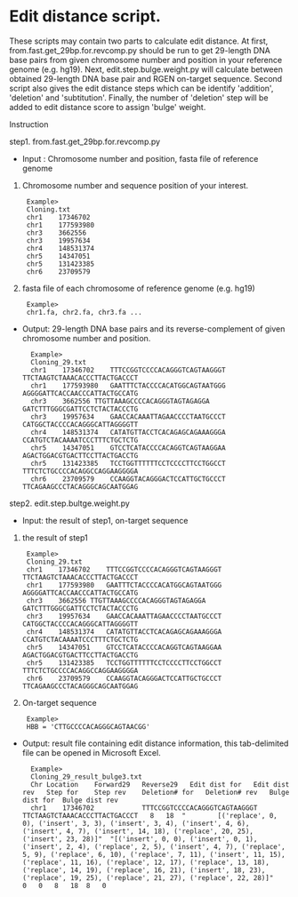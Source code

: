 # Edit distance script.

These scripts may contain two parts to calculate edit distance. At first, from.fast.get_29bp.for.revcomp.py should be run to get 29-length DNA base pairs from given chromosome number and position in your reference genome (e.g. hg19). Next, edit.step.bulge.weight.py will calculate between obtained 29-length DNA base pair and RGEN on-target sequence. Second script also gives the edit distance steps which can be identify 'addition', 'deletion' and 'subtitution'. Finally, the number of 'deletion' step will be added to edit distance score to assign 'bulge' weight.

Instruction

step1. from.fast.get_29bp.for.revcomp.py

* Input : Chromosome number and position, fasta file of reference genome

1. Chromosome number and sequence position of your interest.

        Example> 
        Cloning.txt
        chr1	17346702
        chr1	177593980
        chr3	3662556
        chr3	19957634
        chr4	148531374
        chr5	14347051
        chr5	131423385
        chr6	23709579

2. fasta file of each chromosome of reference genome (e.g. hg19)

        Example>
        chr1.fa, chr2.fa, chr3.fa ...

* Output: 29-length DNA base pairs and its reverse-complement of given chromosome number and position.

        Example>
        Cloning_29.txt
        chr1	17346702	TTTCCGGTCCCCACAGGGTCAGTAAGGGT	TTCTAAGTCTAAACACCCTTACTGACCCT
        chr1	177593980	GAATTTCTACCCCACATGGCAGTAATGGG	AGGGGATTCACCAACCCATTACTGCCATG
        chr3	3662556	TTGTTAAAGCCCCACAGGGTAGTAGAGGA	GATCTTTGGGCGATTCCTCTACTACCCTG
        chr3	19957634	GAACCACAAATTAGAACCCCTAATGCCCT	CATGGCTACCCCACAGGGCATTAGGGGTT
        chr4	148531374	CATATGTTACCTCACAGAGCAGAAAGGGA	CCATGTCTACAAAATCCCTTTCTGCTCTG
        chr5	14347051	GTCCTCATACCCCACAGGTCAGTAAGGAA	AGACTGGACGTGACTTCCTTACTGACCTG
        chr5	131423385	TCCTGGTTTTTTCCTCCCCTTCCTGGCCT	TTTCTCTGCCCCACAGGCCAGGAAGGGGA
        chr6	23709579	CCAAGGTACAGGGACTCCATTGCTGCCCT	TTCAGAAGCCCTACAGGGCAGCAATGGAG


step2. edit.step.bultge.weight.py 

* Input: the result of step1, on-target sequence

1. the result of step1

        Example>
        Cloning_29.txt
        chr1	17346702	TTTCCGGTCCCCACAGGGTCAGTAAGGGT	TTCTAAGTCTAAACACCCTTACTGACCCT
        chr1	177593980	GAATTTCTACCCCACATGGCAGTAATGGG	AGGGGATTCACCAACCCATTACTGCCATG
        chr3	3662556	TTGTTAAAGCCCCACAGGGTAGTAGAGGA	GATCTTTGGGCGATTCCTCTACTACCCTG
        chr3	19957634	GAACCACAAATTAGAACCCCTAATGCCCT	CATGGCTACCCCACAGGGCATTAGGGGTT
        chr4	148531374	CATATGTTACCTCACAGAGCAGAAAGGGA	CCATGTCTACAAAATCCCTTTCTGCTCTG
        chr5	14347051	GTCCTCATACCCCACAGGTCAGTAAGGAA	AGACTGGACGTGACTTCCTTACTGACCTG
        chr5	131423385	TCCTGGTTTTTTCCTCCCCTTCCTGGCCT	TTTCTCTGCCCCACAGGCCAGGAAGGGGA
        chr6	23709579	CCAAGGTACAGGGACTCCATTGCTGCCCT	TTCAGAAGCCCTACAGGGCAGCAATGGAG

2. On-target sequence

        Example>
        HBB = 'CTTGCCCCACAGGGCAGTAACGG'

* Output: result file containing edit distance information, this tab-delimited file can be opened in Microsoft Excel.

        Example>
        Cloning_29_result_bulge3.txt
        Chr	Location	Forward29	Reverse29	Edit dist for	Edit dist rev	Step for	Step rev	Deletion# for	Deletion# rev	Bulge dist for	Bulge dist rev		
        chr1	17346702	        TTTCCGGTCCCCACAGGGTCAGTAAGGGT	TTCTAAGTCTAAACACCCTTACTGACCCT	8	18	"        [('replace', 0, 0), ('insert', 3, 3), ('insert', 3, 4), ('insert', 4, 6), ('insert', 4, 7), ('insert', 14, 18), ('replace', 20, 25), ('insert', 23, 28)]"	"[('insert', 0, 0), ('insert', 0, 1), ('insert', 2, 4), ('replace', 2, 5), ('insert', 4, 7), ('replace', 5, 9), ('replace', 6, 10), ('replace', 7, 11), ('insert', 11, 15), ('replace', 11, 16), ('replace', 12, 17), ('replace', 13, 18), ('replace', 14, 19), ('replace', 16, 21), ('insert', 18, 23), ('replace', 19, 25), ('replace', 21, 27), ('replace', 22, 28)]"	0	0	8	18	8	0

